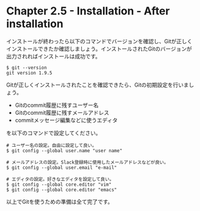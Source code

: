 Chapter 2.5 - Installation - After installation
=======

インストールが終わったら以下のコマンドでバージョンを確認し、Gitが正しくインストールできたか確認しましょう。インストールされたGitのバージョンが出力されればインストールは成功です。

```
$ git --version
git version 1.9.5
```

Gitが正しくインストールされたことを確認できたら、Gitの初期設定を行いましょう。

* Gitのcommit履歴に残すユーザー名
* Gitのcommit履歴に残すメールアドレス
* commitメッセージ編集などに使うエディタ

を以下のコマンドで設定してください。

```
# ユーザー名の設定。自由に設定して良い。
$ git config --global user.name "user name"

# メールアドレスの設定。Slack登録時に使用したメールアドレスなどが良い。
$ git config --global user.email "e-mail"

# エディタの設定。好きなエディタを設定して良い。
$ git config --global core.editor "vim"
$ git config --global core.editor "emacs"
```

以上でGitを使うための準備は全て完了です。